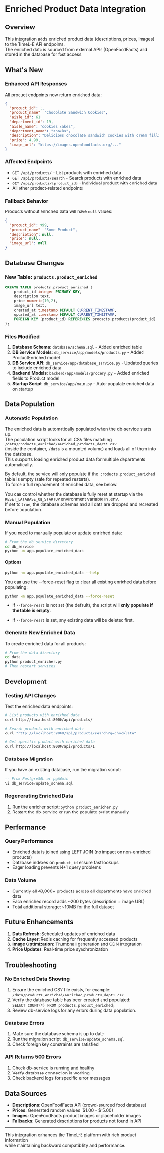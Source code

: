 # Enriched Product Data Integration

## Overview
This integration adds enriched product data (descriptions, prices, images) to the TimeL-E API endpoints.  
The enriched data is sourced from external APIs (OpenFoodFacts) and stored in the database for fast access.

## What's New

### **Enhanced API Responses**
All product endpoints now return enriched data:

```json
{
  "product_id": 1,
  "product_name": "Chocolate Sandwich Cookies",
  "aisle_id": 61,
  "department_id": 19,
  "aisle_name": "cookies cakes",
  "department_name": "snacks",
  "description": "Delicious chocolate sandwich cookies with cream filling",
  "price": 4.99,
  "image_url": "https://images.openfoodfacts.org/..."
}
```

### **Affected Endpoints**
- `GET /api/products/` - List products with enriched data
- `GET /api/products/search` - Search products with enriched data  
- `GET /api/products/{product_id}` - Individual product with enriched data
- All other product-related endpoints

### **Fallback Behavior**
Products without enriched data will have `null` values:
```json
{
  "product_id": 999,
  "product_name": "Some Product",
  "description": null,
  "price": null,
  "image_url": null
}
```

## Database Changes

### **New Table: `products.product_enriched`**
```sql
CREATE TABLE products.product_enriched (
    product_id integer PRIMARY KEY,
    description text,
    price numeric(10,2),
    image_url text,
    created_at timestamp DEFAULT CURRENT_TIMESTAMP,
    updated_at timestamp DEFAULT CURRENT_TIMESTAMP,
    FOREIGN KEY (product_id) REFERENCES products.products(product_id)
);
```

### **Files Modified**
1. **Database Schema**: `database/schema.sql` - Added enriched table
2. **DB Service Models**: `db_service/app/models/products.py` - Added ProductEnriched model
3. **DB Service API**: `db_service/app/database_service.py` - Updated queries to include enriched data
4. **Backend Models**: `backend/app/models/grocery.py` - Added enriched fields to Product model
5. **Startup Script**: `db_service/app/main.py` - Auto-populate enriched data on startup

## Data Population

### **Automatic Population**
The enriched data is automatically populated when the db-service starts up.  
The population script looks for all CSV files matching `/data/products_enriched/enriched_products_dept*.csv`  
(inside the container, `/data` is a mounted volume) and loads all of them into the database.  
This supports loading enriched product data for multiple departments automatically.

By default, the service will only populate if the` products.product_enriched` table is empty (safe for repeated restarts).   
To force a full replacement of enriched data, see below.

You can control whether the database is fully reset at startup via the `RESET_DATABASE_ON_STARTUP` environment variable in .env.  
If set to `true`, the database schemas and all data are dropped and recreated before population.

### **Manual Population**
If you need to manually populate or update enriched data:

```bash
# From the db_service directory
cd db_service
python -m app.populate_enriched_data
```

#### Options

```bash
python -m app.populate_enriched_data --help
```

You can use the --force-reset flag to clear all existing enriched data before populating:
```bash
python -m app.populate_enriched_data --force-reset
```
* If `--force-reset` is not set (the default), the script will **only populate if the table is empty**.

* If `--force-reset` is set, any existing data will be deleted first.

### **Generate New Enriched Data**
To create enriched data for all products:

```bash
# From the data directory
cd data
python product_enricher.py
# Then restart services
```

## Development

### **Testing API Changes**
Test the enriched data endpoints:

```bash
# List products with enriched data
curl http://localhost:8000/api/products/

# Search products with enriched data
curl "http://localhost:8000/api/products/search?q=chocolate"

# Get specific product with enriched data
curl http://localhost:8000/api/products/1
```

### **Database Migration**
If you have an existing database, run the migration script:

```sql
-- From PostgreSQL or pgAdmin
\i db_service/update_schema.sql
```

### **Regenerating Enriched Data**
1. Run the enricher script: `python product_enricher.py`
2. Restart the db-service or run the populate script manually

## Performance

### **Query Performance**
- Enriched data is joined using LEFT JOIN (no impact on non-enriched products)
- Database indexes on `product_id` ensure fast lookups
- Eager loading prevents N+1 query problems

### **Data Volume**
- Currently all 49,000+ products across all departments have enriched data
- Each enriched record adds ~200 bytes (description + image URL)
- Total additional storage: ~10MB for the full dataset

## Future Enhancements

1. **Data Refresh**: Scheduled updates of enriched data
2. **Cache Layer**: Redis caching for frequently accessed products
3. **Image Optimization**: Thumbnail generation and CDN integration
4. **Price Updates**: Real-time price synchronization

## Troubleshooting

### **No Enriched Data Showing**
1. Ensure the enriched CSV file exists, for example: `/data/products_enriched/enriched_products_dept1.csv`
2. Verify the database table has been created and populated:  
`SELECT COUNT(*) FROM products.product_enriched;`
3. Review db-service logs for any errors during data population.

### **Database Errors**
1. Make sure the database schema is up to date
2. Run the migration script: `db_service/update_schema.sql`
3. Check foreign key constraints are satisfied

### **API Returns 500 Errors**
1. Check db-service is running and healthy
2. Verify database connection is working
3. Check backend logs for specific error messages

## Data Sources

- **Descriptions**: OpenFoodFacts API (crowd-sourced food database)
- **Prices**: Generated random values ($1.00 - $15.00)
- **Images**: OpenFoodFacts product images or placeholder images
- **Fallbacks**: Generated descriptions for products not found in API

---

This integration enhances the TimeL-E platform with rich product information  
while maintaining backward compatibility and performance.

